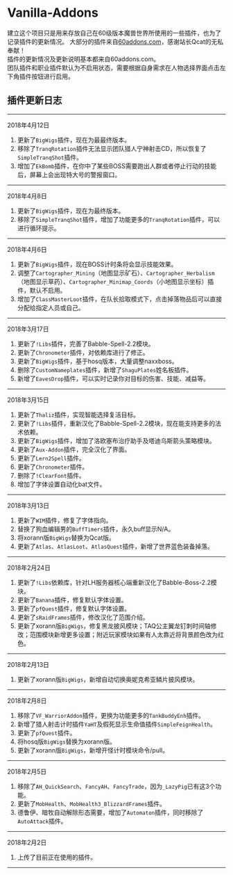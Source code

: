 # Vanilla-Addons
建立这个项目只是用来存放自己在60级版本魔兽世界所使用的一些插件，也为了记录插件的更新情况。 
大部分的插件来自[60addons.com](http://60addons.com/ "60addons.com")，感谢站长Qcat的无私奉献！  
插件的更新情况及更新说明基本都来自60addons.com。  
团队插件和职业插件默认为不启用状态，需要根据自身需求在人物选择界面点击左下角插件按钮进行启用。  
## 插件更新日志
***
2018年4月12日
1. 更新了`BigWigs`插件，现在为最最终版本。
2. 移除了`TranqRotation`插件无法显示团队猎人宁神射击CD，所以恢复了`SimpleTranqShot`插件。
3. 增加了`EkBomb`插件，在你中了某些BOSS需要跑出人群或者停止行动的技能后，屏幕上会出现特大号的警报窗口。
***
2018年4月8日
1. 更新了`BigWigs`插件，现在为最终版本。
2. 移除了`SimpleTranqShot`插件，增加了功能更多的`TranqRotation`插件，可以进行循环提示。
***
2018年4月6日
1. 更新了`BigWigs`插件，现在BOSS计时条将会显示技能效果。
2. 调整了`Cartographer_Mining`（地图显示矿石）、`Cartographer_Herbalism`（地图显示草药）、`Cartographer_Minimap_Coords`（小地图显示坐标）插件，默认不启用。
3. 增加了`ClassMasterLoot`插件，在队长拾取模式下，点击掉落物品后可以直接分配给指定人员或自己。
***
2018年3月17日
1. 更新了`!Libs`插件，完善了Babble-Spell-2.2模块。
2. 更新了`Chronometer`插件，对依赖库进行了修正。
3. 更新了`BigWigs`插件，基于hosq版本，大量调整naxxboss。
4. 删除了`CustomNameplates`插件，新增了`ShaguPlates`姓名板插件。
5. 新增了`EavesDrop`插件，可以实时记录你对目标的伤害、技能、减益等。
***
2018年3月15日
1. 更新了`Thaliz`插件，实现智能选择复活目标。
2. 更新了`!Libs`插件，重新汉化了Babble-Spell-2.2模块，现在能支持更多的法术依赖。
3. 更新了`BigWigs`插件，增加了洛欧塞布治疗助手及塔迪乌斯箭头策略模块。
4. 更新了`Aux-Addon`插件，完全汉化了界面。
5. 更新了`Lern2Spell`插件。
6. 更新了`Chronometer`插件。
7. 删除了`!ClearFont`插件。
8. 增加了字体设置自动化bat文件。
***
2018年3月13日
1. 更新了`WIM`插件，修复了字体指向。
2. 替换了狗血编辑男的`BuffTimers`插件，永久buff显示N/A。
3. 将xorann版`BigWigs`替换为Qcat版。
4. 更新了`Atlas`、`AtlasLoot`、`AtlasQuest`插件，新增了世界蓝色装备掉落。
***
2018年2月24日
1. 更新了`!Libs`依赖库，针对LH服务器核心端重新汉化了Babble-Boss-2.2模块。
2. 更新了`Banana`插件，修复默认字体设置。
3. 更新了`pfQuest`插件，修复默认字体设置。
4. 更新了`sRaidFrames`插件，修改汉化了范围介绍。
5. 更新了xorann版`BigWigs`，修复黑龙披风模块；TAQ公主翼龙钉刺时间轴修改；范围模块新增更多设置；附近玩家模块如果有人太靠近将背景颜色改为红色。
***
2018年2月13日
1. 更新了xorann版`BigWigs`，新增自动切换奥妮克希亚鳞片披风模块。
***
2018年2月8日
1. 移除了`VF_WarriorAddon`插件，更换为功能更多的`TankBuddyEnh`插件。
2. 新增了猎人射击计时插件`YaHT`及假死显示生命值插件`SimpleFeignHealth`。
3. 更新了`pfQuest`插件。
4. 将hosq版`BigWigs`替换为xorann版。
5. 更新了xorann版`BigWigs`，新增开怪计时模块命令/pull。
***
2018年2月5日
1. 移除了`AH_QuickSearch`、`FancyAH`、`FancyTrade`，因为`_LazyPig`已有这3个功能。  
2. 更新了`MobHealth`、`MobHealth3_BlizzardFrames`插件。
3. 德鲁伊、暗牧自动解除形态需要，增加了`Automaton`插件，同时移除了`AutoAttack`插件。
***
2018年2月2日
1. 上传了目前正在使用的插件。
***